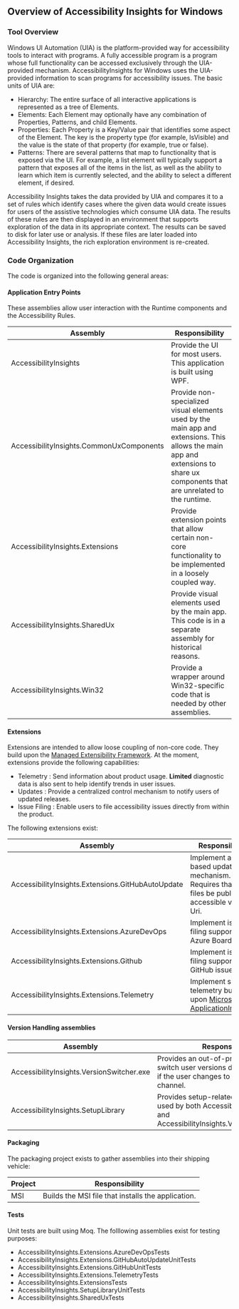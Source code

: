 ## Overview of Accessibility Insights for Windows

### Tool Overview
Windows UI Automation (UIA) is the platform-provided way for accessibility tools to interact with programs. A fully accessible program is a program whose full functionality can be accessed exclusively through the UIA-provided mechanism. AccessibilityInsights for Windows uses the UIA-provided information to scan programs for accessibility issues. The basic units of UIA are:

- Hierarchy: The entire surface of all interactive applications is represented as a tree of Elements.
- Elements: Each Element may optionally have any combination of Properties, Patterns, and child Elements.
- Properties: Each Property is a Key/Value pair that identifies some aspect of the Element. The key is the property type (for example, IsVisible) and the value is the state of that property (for example, true or false).
- Patterns: There are several patterns that map to functionality that is exposed via the UI. For example, a list element will typically support a pattern that exposes all of the items in the list, as well as the ability to learn which item is currently selected, and the ability to select a different element, if desired.

Accessibility Insights takes the data provided by UIA and compares it to a set of rules which identify cases where the given data would create issues for users of the assistive technologies which consume UIA data. The results of these rules are then displayed in an environment that supports exploration of the data in its appropriate context. The results can be saved to disk for later use or analysis. If these files are later loaded into Accessibility Insights, the rich exploration environment is re-created.

### Code Organization
The code is organized into the following general areas:

#### Application Entry Points
These assemblies allow user interaction with the Runtime components and the Accessibility Rules.

Assembly | Responsibility
--- | ---
AccessibilityInsights | Provide the UI for most users. This application is built using WPF.
AccessibilityInsights.CommonUxComponents | Provide non-specialized visual elements used by the main app and extensions. This allows the main app and extensions to share ux components that are unrelated to the runtime.
AccessibilityInsights.Extensions | Provide extension points that allow certain non-core functionality to be implemented in a loosely coupled way.
AccessibilityInsights.SharedUx | Provide visual elements used by the main app. This code is in a separate assembly for historical reasons.
AccessibilityInsights.Win32 | Provide a wrapper around Win32-specific code that is needed by other assemblies.

#### Extensions
Extensions are intended to allow loose coupling of non-core code. They build upon the [Managed Extensibility Framework](https://docs.microsoft.com/en-us/dotnet/framework/mef/). At the moment, extensions provide the following capabilities:

- Telemetry : Send information about product usage. **Limited** diagnostic data is also sent to help identify trends in user issues.
- Updates : Provide a centralized control mechanism to notify users of updated releases.
- Issue Filing : Enable users to file accessibility issues directly from within the product.

The following extensions exist:

Assembly | Responsibility
--- | ---
AccessibilityInsights.Extensions.GitHubAutoUpdate | Implement a web-based update mechanism. Requires that the files be publicly accessible via a Uri.
AccessibilityInsights.Extensions.AzureDevOps | Implement issue filing support using Azure Boards.
AccessibilityInsights.Extensions.Github | Implement issue filing support using GitHub issues.
AccessibilityInsights.Extensions.Telemetry | Implement simple telemetry built upon [Microsoft ApplicationInsights](https://www.nuget.org/packages/Microsoft.ApplicationInsights).

#### Version Handling assemblies
Assembly | Responsibility
--- | ---
AccessibilityInsights.VersionSwitcher.exe | Provides an out-of-process tool to switch user versions during upgrades or if the user changes to a different release channel.
AccessibilityInsights.SetupLibrary | Provides setup-related classes that are used by both AccessibiltyInsights.exe and AccessibilityInsights.VersionSwitcher.exe

#### Packaging
The packaging project exists to gather assemblies into their shipping vehicle:

Project | Responsibility
--- | ---
MSI | Builds the MSI file that installs the application.

#### Tests
Unit tests are built using Moq. The folllowing assemblies exist for testing purposes:
- AccessibilityInsights.Extensions.AzureDevOpsTests
- AccessibilityInsights.Extensions.GitHubAutoUpdateUnitTests
- AccessibilityInsights.Extensions.GitHubUnitTests
- AccessibilityInsights.Extensions.TelemetryTests
- AccessibilityInsights.ExtensionsTests
- AccessibilityInsights.SetupLibraryUnitTests
- AccessibilityInsights.SharedUxTests
